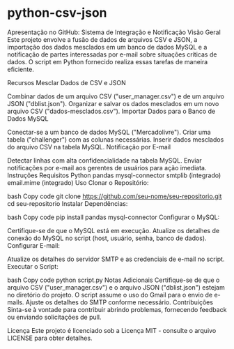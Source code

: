 # python-csv-json


Apresentação no GitHub: Sistema de Integração e Notificação
Visão Geral
Este projeto envolve a fusão de dados de arquivos CSV e JSON, a importação dos dados mesclados em um banco de dados MySQL e a notificação de partes interessadas por e-mail sobre situações críticas de dados. O script em Python fornecido realiza essas tarefas de maneira eficiente.

Recursos
Mesclar Dados de CSV e JSON

Combinar dados de um arquivo CSV ("user_manager.csv") e de um arquivo JSON ("dblist.json").
Organizar e salvar os dados mesclados em um novo arquivo CSV ("dados-mesclados.csv").
Importar Dados para o Banco de Dados MySQL

Conectar-se a um banco de dados MySQL ("Mercadolivre").
Criar uma tabela ("challenger") com as colunas necessárias.
Inserir dados mesclados do arquivo CSV na tabela MySQL.
Notificação por E-mail

Detectar linhas com alta confidencialidade na tabela MySQL.
Enviar notificações por e-mail aos gerentes de usuários para ação imediata.
Instruções
Requisitos
Python
pandas
mysql-connector
smtplib (integrado)
email.mime (integrado)
Uso
Clonar o Repositório:

bash
Copy code
git clone https://github.com/seu-nome/seu-repositorio.git
cd seu-repositorio
Instalar Dependências:

bash
Copy code
pip install pandas mysql-connector
Configurar o MySQL:

Certifique-se de que o MySQL está em execução.
Atualize os detalhes de conexão do MySQL no script (host, usuário, senha, banco de dados).
Configurar E-mail:

Atualize os detalhes do servidor SMTP e as credenciais de e-mail no script.
Executar o Script:

bash
Copy code
python script.py
Notas Adicionais
Certifique-se de que o arquivo CSV ("user_manager.csv") e o arquivo JSON ("dblist.json") estejam no diretório do projeto.
O script assume o uso do Gmail para o envio de e-mails. Ajuste os detalhes do SMTP conforme necessário.
Contribuições
Sinta-se à vontade para contribuir abrindo problemas, fornecendo feedback ou enviando solicitações de pull.

Licença
Este projeto é licenciado sob a Licença MIT - consulte o arquivo LICENSE para obter detalhes.

